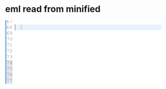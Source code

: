 # eml read from minified
![Farmers Market Finder Demo](https://github.com/IlyaPrusakou/abap-rap-eml-templates/blob/master/templates/read/read_from/READ_FROM_MIN.gif)
